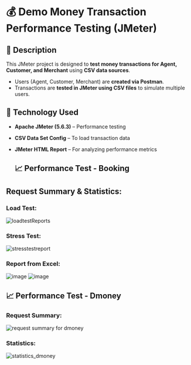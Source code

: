 # 💰 Demo Money Transaction Performance Testing (JMeter)

## 📝 Description  
This JMeter project is designed to **test money transactions for Agent, Customer, and Merchant** using **CSV data sources**.  
- Users (Agent, Customer, Merchant) are **created via Postman**.  
- Transactions are **tested in JMeter using CSV files** to simulate multiple users.  

## 🚀 Technology Used  
- **Apache JMeter (5.6.3)** – Performance testing  
- **CSV Data Set Config** – To load transaction data  
- **JMeter HTML Report** – For analyzing performance metrics
  
  ## 📈 Performance Test - Booking

## Request Summary & Statistics:
### Load Test:
![loadtestReports](https://github.com/user-attachments/assets/f0b3d9c2-b51c-462b-bc62-f2e9c564e73e)
### Stress Test:
![stresstestreport](https://github.com/user-attachments/assets/8a318cad-3615-4cdd-869e-241b92bfddb1)

### Report from Excel:
![image](https://github.com/user-attachments/assets/50ae52be-9807-4e4e-8430-e32deedeae2d)
![image](https://github.com/user-attachments/assets/8d874430-f72a-4faf-b055-064bfdfcea2c)

 ## 📈 Performance Test - Dmoney
 ### Request Summary:
![request summary for dmoney](https://github.com/user-attachments/assets/a906fb94-be28-43eb-962f-337ddff0d8e1)

### Statistics:
![statistics_dmoney](https://github.com/user-attachments/assets/2c936c8a-b75e-4817-9c15-1a1c8c7890bc)






  
